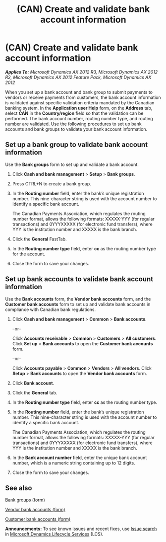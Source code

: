 ﻿---
title: (CAN) Create and validate bank account information
TOCTitle: (CAN) Create and validate bank account information
ms:assetid: 8964262f-1a1f-4710-987c-f1e0093fb023
ms:mtpsurl: https://technet.microsoft.com/en-us/library/Hh209343(v=AX.60)
ms:contentKeyID: 36058460
ms.date: 04/18/2014
mtps_version: v=AX.60
f1_keywords:
- Canada
- validate bank account
---

# (CAN) Create and validate bank account information 


_**Applies To:** Microsoft Dynamics AX 2012 R3, Microsoft Dynamics AX 2012 R2, Microsoft Dynamics AX 2012 Feature Pack, Microsoft Dynamics AX 2012_

When you set up a bank account and bank group to submit payments to vendors or receive payments from customers, the bank account information is validated against specific validation criteria mandated by the Canadian banking system. In the **Application user Help** form, on the **Address** tab, select **CAN** in the **Country/region** field so that the validation can be performed. The bank account number, routing number type, and routing number are validated. Use the following procedures to set up bank accounts and bank groups to validate your bank account information.

## Set up a bank group to validate bank account information

Use the **Bank groups** form to set up and validate a bank account.

1.  Click **Cash and bank management** \> **Setup** \> **Bank groups**.

2.  Press CTRL+N to create a bank group.

3.  In the **Routing number** field, enter the bank’s unique registration number. This nine-character string is used with the account number to identify a specific bank account.
    
    The Canadian Payments Association, which regulates the routing number format, allows the following formats: XXXXX-YYY (for regular transactions) and 0YYYXXXXX (for electronic fund transfers), where YYY is the institution number and XXXXX is the bank branch.

4.  Click the **General** FastTab.

5.  In the **Routing number type** field, enter **cc** as the routing number type for the account.

6.  Close the form to save your changes.

## Set up bank accounts to validate bank account information

Use the **Bank accounts** form, the **Vendor bank accounts** form, and the **Customer bank accounts** form to set up and validate bank accounts in compliance with Canadian bank regulations.

1.  Click **Cash and bank management** \> **Common** \> **Bank accounts**.
    
    –or–
    
    Click **Accounts receivable** \> **Common** \> **Customers** \> **All customers**. Click **Set up** \> **Bank accounts** to open the **Customer bank accounts** form.
    
    –or–
    
    Click **Accounts payable** \> **Common** \> **Vendors** \> **All vendors**. Click **Setup** \> **Bank accounts** to open the **Vendor bank accounts** form.

2.  Click **Bank account**.

3.  Click the **General** tab.

4.  In the **Routing number type** field, enter **cc** as the routing number type.

5.  In the **Routing number** field, enter the bank’s unique registration number. This nine-character string is used with the account number to identify a specific bank account.
    
    The Canadian Payments Association, which regulates the routing number format, allows the following formats: XXXXX-YYY (for regular transactions) and 0YYYXXXXX (for electronic fund transfers), where YYY is the institution number and XXXXX is the bank branch.

6.  In the **Bank account number** field, enter the unique bank account number, which is a numeric string containing up to 12 digits.

7.  Close the form to save your changes.

## See also

[Bank groups (form)](https://technet.microsoft.com/en-us/library/aa571457\(v=ax.60\))

[Vendor bank accounts (form)](https://technet.microsoft.com/en-us/library/aa589805\(v=ax.60\))

[Customer bank accounts (form)](https://technet.microsoft.com/en-us/library/aa575695\(v=ax.60\))

  
**Announcements:** To see known issues and recent fixes, use [Issue search](http://go.microsoft.com/fwlink/?linkid=389258) in [Microsoft Dynamics Lifecycle Services](http://go.microsoft.com/fwlink/?linkid=306505) (LCS).

